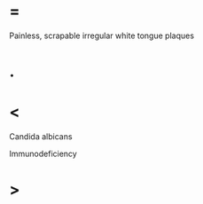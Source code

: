 # =

Painless, scrapable irregular white tongue plaques

# .

# <

Candida albicans

Immunodeficiency

# >
